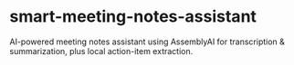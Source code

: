 # smart-meeting-notes-assistant
AI-powered meeting notes assistant using AssemblyAI for transcription &amp; summarization, plus local action-item extraction.

